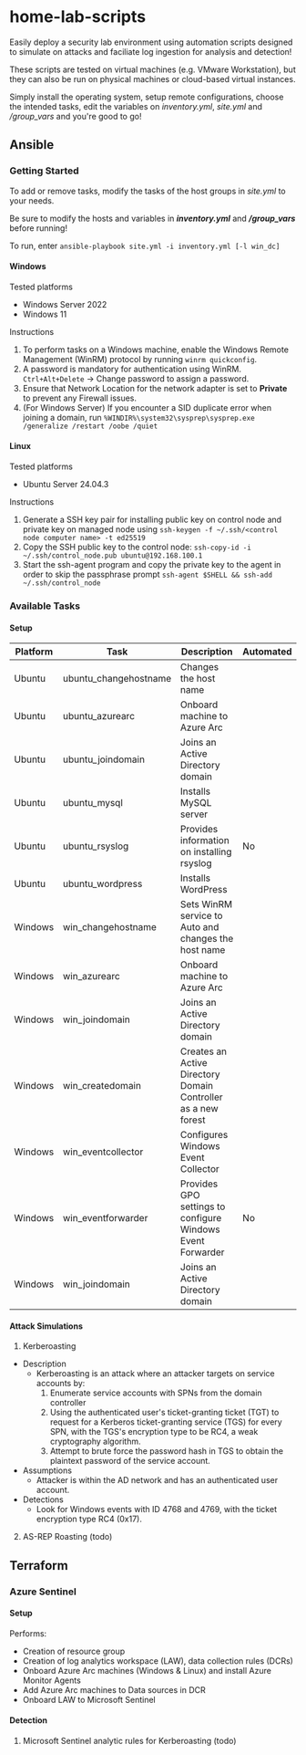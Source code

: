 # home-lab-scripts

Easily deploy a security lab environment using automation scripts designed to simulate on attacks and faciliate log ingestion for analysis and detection!

These scripts are tested on virtual machines (e.g. VMware Workstation), but they can also be run on physical machines or cloud-based virtual instances.

Simply install the operating system, setup remote configurations, choose the intended tasks, edit the variables on *inventory.yml*, *site.yml* and */group_vars* and you're good to go!

## Ansible

### Getting Started

To add or remove tasks, modify the tasks of the host groups in *site.yml* to your needs.

Be sure to modify the hosts and variables in ***inventory.yml*** and ***/group_vars*** before running!

To run, enter `ansible-playbook site.yml -i inventory.yml [-l win_dc]`

#### Windows
Tested platforms
- Windows Server 2022
- Windows 11

Instructions
1. To perform tasks on a Windows machine, enable the Windows Remote Management (WinRM) protocol by running `winrm quickconfig`.
2. A password is mandatory for authentication using WinRM. `Ctrl+Alt+Delete` -> Change password to assign a password.
3. Ensure that Network Location for the network adapter is set to **Private** to prevent any Firewall issues.
4. (For Windows Server) If you encounter a SID duplicate error when joining a domain, run `%WINDIR%\system32\sysprep\sysprep.exe /generalize /restart /oobe /quiet`

#### Linux
Tested platforms
- Ubuntu Server 24.04.3

Instructions
1. Generate a SSH key pair for installing public key on control node and private key on managed node using `ssh-keygen -f ~/.ssh/<control node computer name> -t ed25519`
2. Copy the SSH public key to the control node: `ssh-copy-id -i ~/.ssh/control_node.pub ubuntu@192.168.100.1`
3. Start the ssh-agent program and copy the private key to the agent in order to skip the passphrase prompt `ssh-agent $SHELL && ssh-add ~/.ssh/control_node`

### Available Tasks

#### Setup
| Platform | Task                  | Description                                                   | Automated |
| -------- | --------------------- | ------------------------------------------------------------- | --------- |
| Ubuntu   | ubuntu_changehostname | Changes the host name                                         |           |
| Ubuntu   | ubuntu_azurearc       | Onboard machine to Azure Arc                                  |           |
| Ubuntu   | ubuntu_joindomain     | Joins an Active Directory domain                              |           |
| Ubuntu   | ubuntu_mysql          | Installs MySQL server                                         |           |
| Ubuntu   | ubuntu_rsyslog        | Provides information on installing rsyslog                    | No        |
| Ubuntu   | ubuntu_wordpress      | Installs WordPress                                            |           |
| Windows  | win_changehostname    | Sets WinRM service to Auto and changes the host name          |           |
| Windows  | win_azurearc          | Onboard machine to Azure Arc                                  |           |
| Windows  | win_joindomain        | Joins an Active Directory domain                              |           |
| Windows  | win_createdomain      | Creates an Active Directory Domain Controller as a new forest |           |
| Windows  | win_eventcollector    | Configures Windows Event Collector                            |           |
| Windows  | win_eventforwarder    | Provides GPO settings to configure Windows Event Forwarder    | No        |
| Windows  | win_joindomain        | Joins an Active Directory domain                              |           | 

#### Attack Simulations
1. Kerberoasting
  - Description
    - Kerberoasting is an attack where an attacker targets on service accounts by:
      1. Enumerate service accounts with SPNs from the domain controller
      2. Using the authenticated user's ticket-granting ticket (TGT) to request for a Kerberos ticket-granting service (TGS) for every SPN, with the TGS's encryption type to be RC4, a weak cryptography algorithm.
      3. Attempt to brute force the password hash in TGS to obtain the plaintext password of the service account.
  - Assumptions
    - Attacker is within the AD network and has an authenticated user account.
  - Detections
    - Look for Windows events with ID 4768 and 4769, with the ticket encryption type RC4 (0x17).

2. AS-REP Roasting (todo)

## Terraform

### Azure Sentinel

#### Setup
Performs:
- Creation of resource group
- Creation of log analytics workspace (LAW), data collection rules (DCRs)
- Onboard Azure Arc machines (Windows & Linux) and install Azure Monitor Agents
- Add Azure Arc machines to Data sources in DCR
- Onboard LAW to Microsoft Sentinel

#### Detection
1. Microsoft Sentinel analytic rules for Kerberoasting (todo)